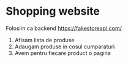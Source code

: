 # Shopping website

Folosim ca backend https://fakestoreapi.com/

1. Afisam lista de produse
2. Adaugam produse in cosul cumparaturi
3. Avem pentru fiecare product o pagina